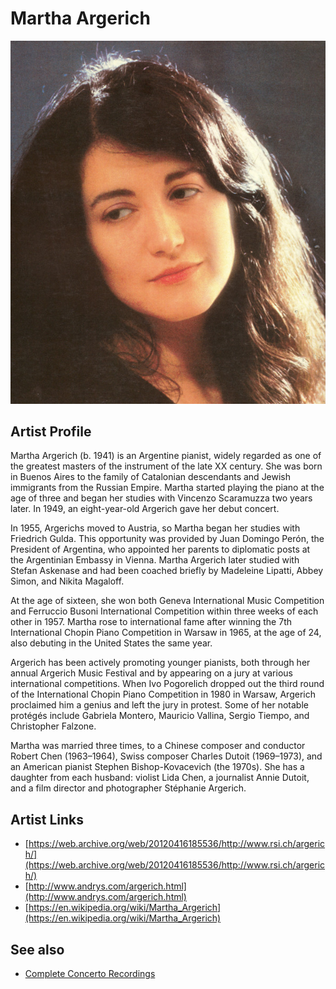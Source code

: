 # Martha Argerich

![](../../assets/artists/Martha_Argerich.png)

## Artist Profile

Martha Argerich (b. 1941) is an Argentine pianist, widely regarded as one of the greatest masters of the instrument of the late XX century. She was born in Buenos Aires to the family of Catalonian descendants and Jewish immigrants from the Russian Empire. Martha started playing the piano at the age of three and began her studies with Vincenzo Scaramuzza two years later. In 1949, an eight-year-old Argerich gave her debut concert.

In 1955, Argerichs moved to Austria, so Martha began her studies with Friedrich Gulda. This opportunity was provided by Juan Domingo Perón, the President of Argentina, who appointed her parents to diplomatic posts at the Argentinian Embassy in Vienna. Martha Argerich later studied with Stefan Askenase and had been coached briefly by Madeleine Lipatti, Abbey Simon, and Nikita Magaloff.

At the age of sixteen, she won both Geneva International Music Competition and Ferruccio Busoni International Competition within three weeks of each other in 1957. Martha rose to international fame after winning the 7th International Chopin Piano Competition in Warsaw in 1965, at the age of 24, also debuting in the United States the same year.

Argerich has been actively promoting younger pianists, both through her annual Argerich Music Festival and by appearing on a jury at various international competitions. When Ivo Pogorelich dropped out the third round of the International Chopin Piano Competition in 1980 in Warsaw, Argerich proclaimed him a genius and left the jury in protest. Some of her notable protégés include Gabriela Montero, Mauricio Vallina, Sergio Tiempo, and Christopher Falzone.

Martha was married three times, to a Chinese composer and conductor Robert Chen (1963–1964), Swiss composer Charles Dutoit (1969–1973), and an American pianist Stephen Bishop-Kovacevich (the 1970s). She has a daughter from each husband: violist Lida Chen, a journalist Annie Dutoit, and a film director and photographer Stéphanie Argerich.

## Artist Links

- [https://web.archive.org/web/20120416185536/http://www.rsi.ch/argerich/](https://web.archive.org/web/20120416185536/http://www.rsi.ch/argerich/)
- [http://www.andrys.com/argerich.html](http://www.andrys.com/argerich.html)
- [https://en.wikipedia.org/wiki/Martha_Argerich](https://en.wikipedia.org/wiki/Martha_Argerich)


## See also

- [Complete Concerto Recordings](Complete_Concerto_Recordings.md)
